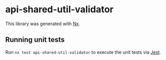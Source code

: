 # api-shared-util-validator

This library was generated with [Nx](https://nx.dev).

## Running unit tests

Run `nx test api-shared-util-validator` to execute the unit tests via [Jest](https://jestjs.io).
